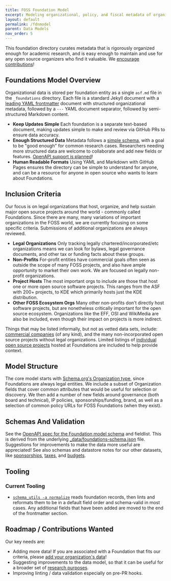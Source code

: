 ```yaml
---
title: FOSS Foundation Model
excerpt: Modeling organizational, policy, and fiscal metadata of organizations.
layout: default
permalink: /fdnmodel
parent: Data Models
nav_order: 5
---
```


This foundation directory curates metadata that is rigorously organized enough for academic research, and is easy enough to maintain and use for any open source organizers who find it valuable.  We [encourage contributions](https://github.com/Punderthings/fossfoundation/blob/main/CONTRIBUTING.md)!

## Foundations Model Overview

Organizational data is stored per foundation entity as a single `asf.md` file in the `_foundations` directory.  Each file is a standard Jekyll document with a [leading YAML frontmatter](https://jekyllrb.com/docs/front-matter/) document with structured organizational metadata, followed by a `---` YAML document separator, followed by semi-structured Markdown content.

- **Keep Updates Simple** Each foundation is a separate text-based document, making updates simple to make and review via GitHub PRs to ensure data accuracy.
- **Enough Structured Data** Metadata follows a [simple schema](https://github.com/Punderthings/fossfoundation/blob/main/_data/foundations-schema.json), with a goal to be "good enough" for common research cases.  Researchers needing more structured data are welcome to collaborate and add new fields or features.  [OpenAPI support is planned](openapi)!
- **Human Readable Formats** Using YAML and Markdown with GitHub Pages ensures the directory can be simple to understand for anyone, and can be a resource for anyone in open source who wants to learn about Foundations.

## Inclusion Criteria

Our focus is on legal organizations that host, organize, and help sustain major open source projects around the world - commonly called Foundations.  Since there are many, many variations of important organizations in the FOSS world, we are currently focusing on some specific criteria.  Submissions of additional organizations are always reviewed.

- **Legal Organizations** Only tracking legally chartered/incorporated/etc organizations means we can look for bylaws, legal governance documents, and other tax or funding facts about these groups.
- **Non-Profits** For-profit entities have commercial goals often seen as outside the scope of many FOSS projects, and also have ample opportunity to market their own work.  We are focused on legally non-profit organizations.
- **Project Hosts** The most important orgs to include are those that host one or more open source software projects.  This ranges from the ASF with 200+ projects, to KDE which primarily hosts just the KDE distribution.
- **Other FOSS Ecosystem Orgs** Many other non-profits don't directly host software projects, but are nonetheless critically important for the open source ecosystem.  Organizations like the EFF, OSI and WikiMedia are also be included, even though their impact on projects is more indirect.

Things that may be listed informally, but not as vetted data sets, include: [commercial companies](commercial) (of any kind), and the many non-incorporated open source projects without legal organizations.  Limited listings of [individual open source projects](projects) hosted at Foundations are included to help provide context.

## Model Structure

The core model starts with [Schema.org's Organization type](https://schema.org/Organization), since Foundations are always legal entities.  We include a subset of Organization fields that cover common attributes that would be useful for selection or discovery.  We then add a number of new fields around governance (both board and technical), IP policies, sponsorships/funding, brand, as well as a selection of common policy URLs for FOSS Foundations (when they exist).

## Schemas And Validation

See the [OpenAPI spec for the Foundation model schema](/openapi/#responses-getFoundationById-200-schema) and fieldlist.  This is derived from the underlying [_data/foundations-schema.json](https://github.com/Punderthings/fossfoundation/blob/main/_data/foundations-schema.json) file.  Suggestions for improvements to make the data more useful are appreciated!  See also schemas and datastore notes for our other datasets, like [sponsorships](sponsorships), [taxes](taxes), and [budgets](budgets).

## Tooling

### Current Tooling

- [`schema_utils -a normalize`](https://github.com/Punderthings/fossfoundation/blob/main/assets/ruby/schema_utils.rb) reads foundation records, then lints and reformats them to be in a default field order and schema-valid in most cases.  Any additional fields that have been added are moved to the end of the frontmatter section.

## Roadmap / Contributions Wanted

Our key needs are:

- Adding more data!  If you are associated with a Foundation that fits our criteria, please [add your organization's data](https://github.com/Punderthings/fossfoundation/blob/main/CONTRIBUTING.md)!
- Suggesting improvements to the data model, so that it can be useful for a broader set of [research purposes](/research).
- Improving linting / data validation especially on pre-PR hooks.
